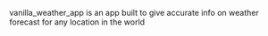 vanilla_weather_app is an app built to give accurate info on weather forecast for any location in the world
